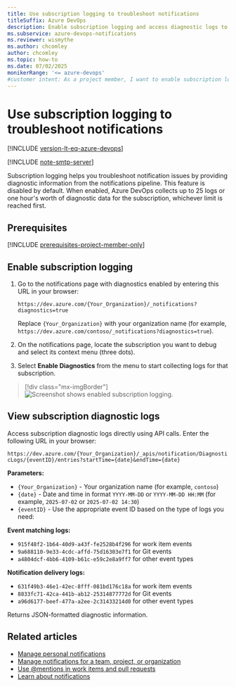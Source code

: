 ```yaml
---
title: Use subscription logging to troubleshoot notifications
titleSuffix: Azure DevOps 
description: Enable subscription logging and access diagnostic logs to troubleshoot notification issues in Azure DevOps.
ms.subservice: azure-devops-notifications
ms.reviewer: wismythe
ms.author: chcomley
author: chcomley
ms.topic: how-to
ms.date: 07/02/2025  
monikerRange: '<= azure-devops'
#customer intent: As a project member, I want to enable subscription logging and access diagnostic logs so that I can troubleshoot notification delivery issues in Azure DevOps.
---
```


# Use subscription logging to troubleshoot notifications

[!INCLUDE [version-lt-eq-azure-devops](../../includes/version-lt-eq-azure-devops.md)] 

[!INCLUDE [note-smtp-server](includes/note-smtp-server.md)]

Subscription logging helps you troubleshoot notification issues by providing diagnostic information from the notifications pipeline. This feature is disabled by default. When enabled, Azure DevOps collects up to 25 logs or one hour's worth of diagnostic data for the subscription, whichever limit is reached first.

## Prerequisites

[!INCLUDE [prerequisites-project-member-only](../../includes/prerequisites-project-member-only.md)]

## Enable subscription logging

1. Go to the notifications page with diagnostics enabled by entering this URL in your browser:

    `https://dev.azure.com/{Your_Organization}/_notifications?diagnostics=true`

    Replace `{Your_Organization}` with your organization name (for example, `https://dev.azure.com/contoso/_notifications?diagnostics=true`).

2. On the notifications page, locate the subscription you want to debug and select its context menu (three dots).

3. Select **Enable Diagnostics** from the menu to start collecting logs for that subscription.

> [!div class="mx-imgBorder"] 
>![Screenshot shows enabled subscription logging.](media/enable-subscription-logging.png)

## View subscription diagnostic logs

Access subscription diagnostic logs directly using API calls. Enter the following URL in your browser:

`https://dev.azure.com/{Your_Organization}/_apis/notification/DiagnosticLogs/{eventID}/entries?startTime={date}&endTime={date}`

**Parameters:**
* `{Your_Organization}` - Your organization name (for example, `contoso`)
* `{date}` - Date and time in format `YYYY-MM-DD` or `YYYY-MM-DD HH:MM` (for example, `2025-07-02` or `2025-07-02 14:30`)
* `{eventID}` - Use the appropriate event ID based on the type of logs you need:

**Event matching logs:**
* `915f48f2-1b64-40d9-a43f-fe2528b4f296` for work item events
* `9a688110-9e33-4cdc-affd-75d16303e7f1` for Git events  
* `a4804dcf-4bb6-4109-b61c-e59c2e8a9ff7` for other event types

**Notification delivery logs:**
* `631f49b3-46e1-42ec-8fff-081bd176c18a` for work item events
* `8833fc71-42ca-441b-ab12-25314877772d` for Git events
* `a96d6177-beef-477a-a2ee-2c31433214d0` for other event types

Returns JSON-formatted diagnostic information.

## Related articles

- [Manage personal notifications](manage-your-personal-notifications.md)
- [Manage notifications for a team, project, or organization](manage-team-group-global-organization-notifications.md)
- [Use @mentions in work items and pull requests](at-mentions.md)
- [Learn about notifications](about-notifications.md)
